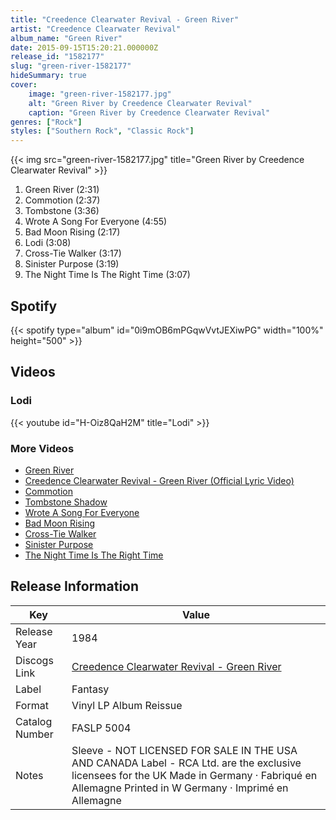 ```yaml
---
title: "Creedence Clearwater Revival - Green River"
artist: "Creedence Clearwater Revival"
album_name: "Green River"
date: 2015-09-15T15:20:21.000000Z
release_id: "1582177"
slug: "green-river-1582177"
hideSummary: true
cover:
    image: "green-river-1582177.jpg"
    alt: "Green River by Creedence Clearwater Revival"
    caption: "Green River by Creedence Clearwater Revival"
genres: ["Rock"]
styles: ["Southern Rock", "Classic Rock"]
---
```


{{< img src="green-river-1582177.jpg" title="Green River by Creedence Clearwater Revival" >}}

<!-- section break -->

1. Green River (2:31)
2. Commotion (2:37)
3. Tombstone (3:36)
4. Wrote A Song For Everyone (4:55)
5. Bad Moon Rising (2:17)
6. Lodi (3:08)
7. Cross-Tie Walker (3:17)
8. Sinister Purpose (3:19)
9. The Night Time Is The Right Time (3:07)

<!-- section break -->


## Spotify
{{< spotify type="album" id="0i9mOB6mPGqwVvtJEXiwPG" width="100%" height="500" >}}



## Videos
### Lodi
{{< youtube id="H-Oiz8QaH2M" title="Lodi" >}}<br>

### More Videos

- [Green River](https://www.youtube.com/watch?v=w0VI1zByJ3s)
- [Creedence Clearwater Revival - Green River (Official Lyric Video)](https://www.youtube.com/watch?v=L5V9nK7-OkM)
- [Commotion](https://www.youtube.com/watch?v=WCBcI5g3KbY)
- [Tombstone Shadow](https://www.youtube.com/watch?v=cUArM2kAZoM)
- [Wrote A Song For Everyone](https://www.youtube.com/watch?v=2xzYM2N3WlQ)
- [Bad Moon Rising](https://www.youtube.com/watch?v=SuRCxakQt-c)
- [Cross-Tie Walker](https://www.youtube.com/watch?v=iYEUbYLEcj0)
- [Sinister Purpose](https://www.youtube.com/watch?v=fs2bbXhPCcE)
- [The Night Time Is The Right Time](https://www.youtube.com/watch?v=AW1KKYaqrnk)


## Release Information
|  Key           | Value                                                |
| ---------------| ---------------------------------------------------- |
| Release Year   | 1984                                   |
| Discogs Link   | [Creedence Clearwater Revival - Green River](https://www.discogs.com/release/1582177-Creedence-Clearwater-Revival-Green-River) |
| Label          | Fantasy |
| Format         | Vinyl LP Album Reissue |
| Catalog Number | FASLP 5004 |
| Notes | Sleeve - NOT LICENSED FOR SALE IN THE USA AND CANADA Label - RCA Ltd. are the exclusive licensees for the UK  Made in Germany · Fabriqué en Allemagne Printed in W Germany · Imprimé en Allemagne |